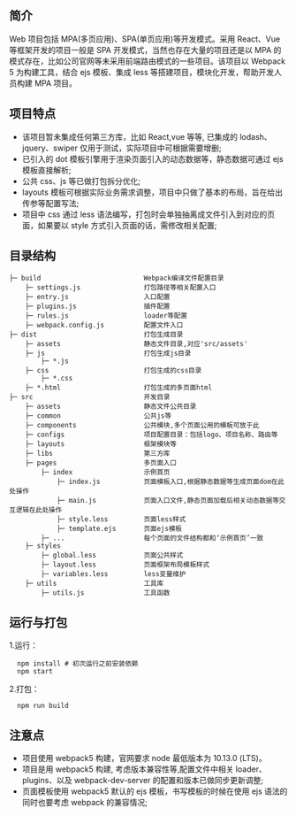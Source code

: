 ## 简介

Web 项目包括 MPA(多页应用)、SPA(单页应用)等开发模式。采用 React、Vue 等框架开发的项目一般是 SPA 开发模式，当然也存在大量的项目还是以 MPA 的模式存在，比如公司官网等未采用前端路由模式的一些项目。该项目以 Webpack 5 为构建工具，结合 ejs 模板、集成 less 等搭建项目，模块化开发，帮助开发人员构建 MPA 项目。

## 项目特点

- 该项目暂未集成任何第三方库，比如 React,vue 等等, 已集成的 lodash、jquery、swiper 仅用于测试，实际项目中可根据需要增删;
- 已引入的 dot 模板引擎用于渲染页面引入的动态数据等，静态数据可通过 ejs 模板直接解析;
- 公共 css、js 等已做打包拆分优化;
- layouts 模板可根据实际业务需求调整，项目中只做了基本的布局，旨在给出传参等配置写法;
- 项目中 css 通过 less 语法编写，打包时会单独抽离成文件引入到对应的页面，如果要以 style 方式引入页面的话，需修改相关配置;

## 目录结构

```
├─ build                          Webpack编译文件配置目录
    ├─ settings.js                打包路径等相关配置入口
    ├─ entry.js                   入口配置
    ├─ plugins.js                 插件配置
    ├─ rules.js                   loader等配置
    ├─ webpack.config.js          配置文件入口
├─ dist                           打包生成目录
    ├─ assets                     静态文件目录,对应'src/assets'
    ├─ js                         打包生成js目录
        ├─ *.js
    ├─ css                        打包生成的css目录
        ├─ *.css
    ├─ *.html                     打包生成的多页面html
├─ src                            开发目录
    ├─ assets                     静态文件公共目录
    ├─ common                     公共js等
    ├─ components                 公共模块,多个页面公用的模板可放于此
    ├─ configs                    项目配置目录：包括logo、项目名称、路由等
    ├─ layouts                    框架模块等
    ├─ libs                       第三方库
    ├─ pages                      多页面入口
        ├─ index                  示例首页
            ├─ index.js           页面模板入口,根据静态数据等生成页面dom在此处操作
            ├─ main.js            页面入口文件,静态页面加载后相关动态数据等交互逻辑在此处操作
            ├─ style.less         页面less样式
            ├─ template.ejs       页面ejs模板
        ├─ ...                    每个页面的文件结构都和‘示例首页’一致
    ├─ styles
        ├─ global.less            页面公共样式
        ├─ layout.less            页面框架布局模板样式
        ├─ variables.less         less变量维护
    ├─ utils                      工具库
        ├─ utils.js               工具函数

```

## 运行与打包

1.运行：

```
  npm install # 初次运行之前安装依赖
  npm start
```

2.打包：

```
  npm run build
```

## 注意点

- 项目使用 webpack5 构建，官网要求 node 最低版本为 10.13.0 (LTS)。
- 项目是用 webpack5 构建, 考虑版本兼容性等,配置文件中相关 loader、plugins、以及 webpack-dev-server 的配置和版本已做同步更新调整;
- 页面模板使用 webpack5 默认的 ejs 模板，书写模板的时候在使用 ejs 语法的同时也要考虑 webpack 的兼容情况;
